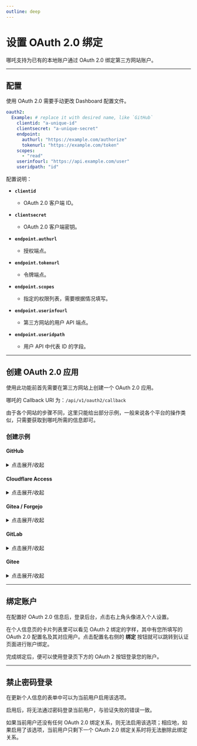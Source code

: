 ```yaml
---
outline: deep
---
```


# 设置 OAuth 2.0 绑定

哪吒支持为已有的本地账户通过 OAuth 2.0 绑定第三方网站账户。

---

## 配置

使用 OAuth 2.0 需要手动更改 Dashboard 配置文件。

```yaml
oauth2:
  Example: # replace it with desired name, like `GitHub`
    clientid: "a-unique-id"
    clientsecret: "a-unique-secret"
    endpoint:
      authurl: "https://example.com/authorize"
      tokenurl: "https://example.com/token"
    scopes:
      - "read"
    userinfourl: "https://api.example.com/user"
    useridpath: "id"
```

配置说明：

- **`clientid`**
  - OAuth 2.0 客户端 ID。

- **`clientsecret`**
  - OAuth 2.0 客户端密钥。

- **`endpoint.authurl`**
  - 授权端点。

- **`endpoint.tokenurl`**
  - 令牌端点。

- **`endpoint.scopes`**
  - 指定的权限列表，需要根据情况填写。

- **`endpoint.userinfourl`**
  - 第三方网站的用户 API 端点。

- **`endpoint.useridpath`**
  - 用户 API 中代表 ID 的字段。

---

## 创建 OAuth 2.0 应用

使用此功能前首先需要在第三方网站上创建一个 OAuth 2.0 应用。

哪吒的 Callback URI 为：`/api/v1/oauth2/callback`

由于各个网站的步骤不同，这里只能给出部分示例，一般来说各个平台的操作类似，只需要获取到哪吒所需的信息即可。

### 创建示例

#### GitHub

<details>
  <summary>点击展开/收起</summary>

1. 打开 <https://github.com/settings/developers>，依次选择 “OAuth Apps” - “New OAuth App”。
2. 填写以下需要的字段：
- `Application name`：应用名
- `Homepage URL`：面板访问地址，例如 `https://nezha.example.com`
- `Authorization callback URL` 面板的 Callback 地址，这里只检测前缀，所以可以填写 `https://nezha.example.com/api/v1/oauth2/callback`。
3. 在新页面中保存 Client ID 和 Client secrets，完成面板 OAuth 2.0 配置：
```yaml
oauth2:
  GitHub:
    clientid: "a-unique-id"
    clientsecret: "a-unique-secret"
    endpoint:
      authurl: "https://github.com/login/oauth/authorize"
      tokenurl: "https://github.com/login/oauth/access_token"
    userinfourl: "https://api.github.com/user"
    useridpath: "id"
```

</details>

#### Cloudflare Access

<details>
  <summary>点击展开/收起</summary>

前往 Zero Trust Dashboard：[https://one.dash.cloudflare.com/](https://one.dash.cloudflare.com/)，选择或新建一个账户（Account），然后按照以下步骤操作：

1. `My Team` -> `Users` -> 点击`<具体用户>` -> 获取 `User ID` 并保存 *（如果是第一次使用 Zero Trust，Users 列表会为空，可暂时跳过这一步；你需要完成一次验证后，用户才会出现在 Users 列表中）*；
2. `Access` -> `Applications` -> `Add an Application`;
3. 选择 `SaaS`，在 `Application` 字段中输入自定义的应用名称（例如 `nezha`），选择 `OIDC` 后点击 `Add application`;
4. `Scopes` 需要选择 `openid` 和 `profile`;
5. 在 `Redirect URLs` 中添加你的 Dashboard Callback 地址，比如 `https://nezha.example.com/api/v1/oauth2/callback`；
6. 添加 `Policy`，`Action` 设为 `Allow`，添加一条 Include 规则，`Selector` 选择 `Emails`，在文本框中输入你的邮箱地址，保存策略；
7. 分别记录 `Client ID`、`Client Secret`、`Token endpoint` 和 `Authorization endpoint`;
8. 填写哪吒 OAuth 2.0 配置，保存后重启面板：
```yaml
oauth2:
  Cloudflare:
    clientid: "a-unique-id"
    clientsecret: "a-unique-secret"
    endpoint:
      authurl: "https://xxx.cloudflareaccess.com/cdn-cgi/access/sso/oidc/xxx/authorization"
      tokenurl: "https://xxx.cloudflareaccess.com/cdn-cgi/access/sso/oidc/xxx/token"
    scopes:
      - openid
      - profile
    userinfourl: "https://xxx.cloudflareaccess.com/cdn-cgi/access/sso/oidc/xxx/userinfo"
    useridpath: "sub"
```

</details>

#### Gitea / Forgejo

<details>
  <summary>点击展开/收起</summary>

以 Codeberg 为例：

1. 进入 `https://codeberg.org/user/settings/applications`，在 `Manage OAuth2 applications` 处创建新的 OAuth 2.0 应用，填写 Redirect URIs：`https://nezha.example.com/api/v1/oauth2/callback`；
2. 创建之后会跳转到新创建的应用，保存下 Client ID 和 Client Secret；
3. 填写哪吒 OAuth 2.0 配置，保存后重启面板：
```yaml
oauth2:
  Codeberg:
    clientid: "a-unique-id"
    clientsecret: "a-unique-secret"
    endpoint:
      authurl: "https://codeberg.org/login/oauth/authorize"
      tokenurl: "https://codeberg.org/login/oauth/access_token"
    userinfourl: "https://codeberg.org/api/v1/user"
    useridpath: "id"
```

</details>

#### GitLab

<details>
  <summary>点击展开/收起</summary>

1. 进入 `https://gitlab.com/-/user_settings/applications`，点右侧 Create new application 创建新的 OAuth 2.0 应用，填写以下内容：
- `Callback URL`：哪吒 Callback URL，比如 `https://nezha.example.com/api/v1/oauth2/callback`；
- `Scopes`：这里只需要 `read_user`。
其它的默认即可
2. 创建之后会跳转到应用界面，保存下 Client ID (Application ID) 和 Client Secret (Secret)；
3. 填写哪吒 OAuth 2.0 配置，保存后重启面板：
```yaml
oauth2:
  GitLab:
    clientid: "a-unique-id"
    clientsecret: "a-unique-secret"
    endpoint:
      authurl: "https://gitlab.com/oauth/authorize"
      tokenurl: "https://gitlab.com/oauth/token"
    scopes:
      - read_user
    userinfourl: "https://gitlab.com/api/v4/user"
    useridpath: "id"
```

</details>

#### Gitee

<details>
  <summary>点击展开/收起</summary>


1. 进入 `https://gitee.com/oauth/applications`，点右侧 `创建应用` 创建新的 OAuth 2.0 应用，填写以下内容：

- `应用名称`:你的应用名称，例如`ServerStatus`
- `上传LOGO`:你的应用图标
- `应用主页`:你的哪吒面板地址，例如`https://nezha.example.com`
- `回调地址`：哪吒 Callback URL，比如 `https://nezha.example.com/api/v1/oauth2/callback`；
- `权限`：这里只需要 `user_info`。
  其它的默认即可

2. 创建之后会跳转到我的应用界面，点击`应用详情`保存下 Client ID和 Client Secret；
3. 填写哪吒 OAuth 2.0 配置，保存后重启面板：

```yaml
oauth2:
  Gitee:
    clientid: "a-unique-id"
    clientsecret: "a-unique-secret"
    endpoint:
      authurl: "https://gitee.com/oauth/authorize"
      tokenurl: "https://gitee.com/oauth/token"
    scopes:
      - user_info
    userinfourl: "https://gitee.com/api/v5/user"
    useridpath: "id"
```

</details>

---

## 绑定账户

在配置好 OAuth 2.0 信息后，登录后台，点击右上角头像进入个人设置。

在个人信息页的卡片列表里可以看见 OAuth 2 绑定的字样，其中有您所填写的 OAuth 2.0 配置名及其对应用户。点击配置名右侧的 **绑定** 按钮就可以跳转到认证页面进行账户绑定。

完成绑定后，便可以使用登录页下方的 OAuth 2 按钮登录您的账户。

---

## 禁止密码登录

在更新个人信息的表单中可以为当前用户启用该选项。

启用后，将无法通过密码登录当前用户，与验证失败的错误一致。

如果当前用户还没有任何 OAuth 2.0 绑定关系，则无法启用该选项；相应地，如果启用了该选项，当前用户只剩下一个 OAuth 2.0 绑定关系时将无法删除此绑定关系。
